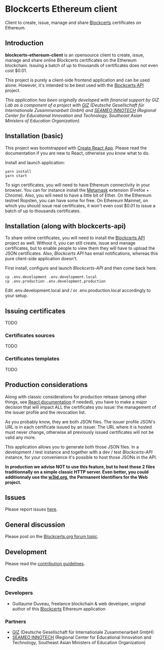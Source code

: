 # Blockcerts Ethereum client

Client to create, issue, manage and share [Blockcerts](https://www.blockcerts.org) certificates on Ethereum.

## Introduction

**blockcerts-ethereum-client** is an opensource client to create, issue, manage and share online Blockcerts certificates on the Ethereum blockchain. Issuing a batch of up to thousands of certificates does not even cost $0.01.

This project is purely a client-side frontend application and can be used alone. However, it's intended to be best used with the [Blockcerts API](https://github.com/guix77/blockcerts-api) project.

*This application has been originally developed with financial support by GIZ Lab as a component of a project with [GIZ](https://www.giz.de/en/html/index.html) (Deutsche Gesellschaft für Internationale Zusammenarbeit GmbH) and [SEAMEO INNOTECH](https://www.seameo-innotech.org/) (Regional Center for Educational Innovation and Technology, Southeast Asian Ministers of Education Organization).*

## Installation (basic)

This project was bootstrapped with [Create React App](https://create-react-app.dev/). Please read the documentation if you are new to React, otherwise you know what to do.

Install and launch application:

````
yarn install
yarn start
````

To sign certificates, you will need to have Ethereum connectivity in your browser. You can for instance install the [Metamask](https://metamask.io/) extension (Firefox + Chrome). Also, you will need to have a little bit of Ether. On the Ethereum testnet Ropsten, you can have some for free. On Ethereum Mainnet, on which you should issue real certificates, it won't even cost $0.01 to issue a batch of up to thousands certificates.

## Installation (along with blockcerts-api)

To share online certificates, you will need to install the [Blockcerts API](https://github.com/guix77/blockcerts-api) project as well. Without it, you can still create, issue and manage certificates, but to enable people to view them they will have to upload the JSON certificates. Also, *Blockcerts API* has email notifications, whereas this pure client-side application doesn't.

First install, configure and launch *Blockcerts-API* and then come back here.

````
cp .env.development .env.development.local
cp .env.production .env.development.production
````

Edit .env.development.local and / or .env.production.local accordingly to your setup.

## Issuing certificates

TODO

### Certificates sources

TODO

### Certificates templates

TODO

## Production considerations

Along with classic considerations for production release (among other things, see [React documentation](https://create-react-app.dev/docs/production-build/) if needed), you have to make a major decision that will impact ALL the certificates you issue: the management of the issuer profile and the revocation list.

As you probably know, they are both JSON files. The issuer profile JSON's URL is in each certificate issued by an issuer. The URL where it is hosted must never change, otherwise all previously issued certificates will not be valid any more.

This application allows you to generate both those JSON files. In a development / test instance and together with a dev / test *Blockcerts-API* instance, for your convenience it's possible to host those JSONs in the API.

**In production we advise NOT to use this feature, but to host those 2 files traditionnally on a simple classic HTTP server. Even better, you could additionnaly use the [w3id.org](https://w3id.org/), the Permanent Identifiers for the Web project.**

## Issues

Please report issues [here](https://github.com/guix77/blockcerts-ethereum-client/issues).

## General discussion

Please post on the [Blockcerts.org forum topic](https://community.blockcerts.org/t/TODO).

## Development

Please read the [contribution guidelines](CONTRIBUTING.md).

## Credits

### Developers

+ Guillaume Duveau, freelance blockchain & web developer, original author of this [Blockcerts](https://guillaumeduveau.com/en/blockcerts) Ethereum application

### Partners

+ [GIZ](https://www.giz.de/en/html/index.html) (Deutsche Gesellschaft für Internationale Zusammenarbeit GmbH)
+ [SEAMEO INNOTECH](https://www.seameo-innotech.org/) (Regional Center for Educational Innovation and Technology, Southeast Asian Ministers of Education Organization)
